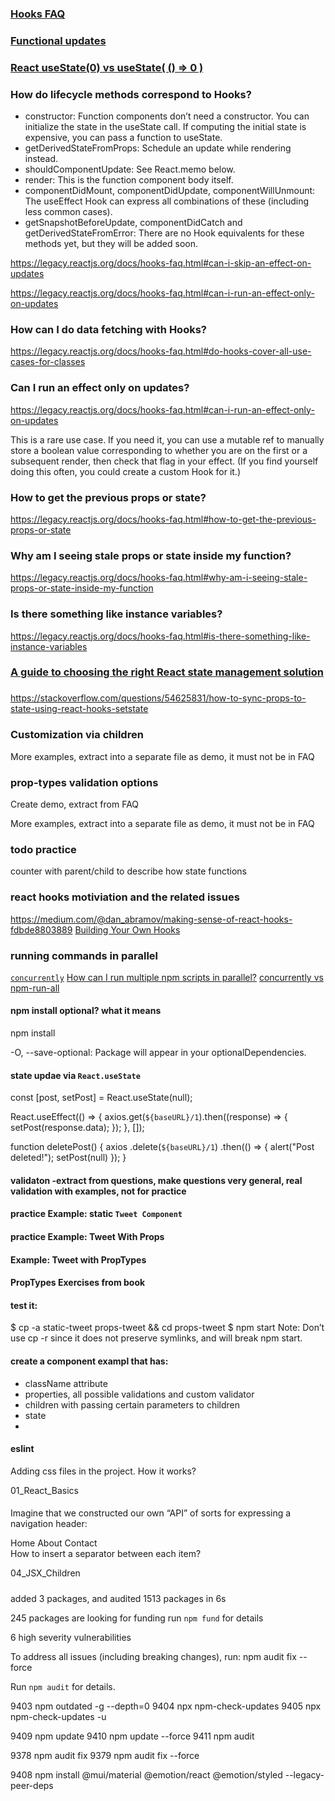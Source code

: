 ### [Hooks FAQ](https://legacy.reactjs.org/docs/hooks-faq.html)

### [Functional updates](https://legacy.reactjs.org/docs/hooks-reference.html#functional-updates)

### [React useState(0) vs useState( () => 0 )](https://stackoverflow.com/questions/72585007/react-usestate0-vs-usestate-0)

### How do lifecycle methods correspond to Hooks?

* constructor: Function components don’t need a constructor. You can initialize the state in the useState call. If computing the initial state is expensive, you can pass a function to useState.
* getDerivedStateFromProps: Schedule an update while rendering instead.
* shouldComponentUpdate: See React.memo below.
* render: This is the function component body itself.
* componentDidMount, componentDidUpdate, componentWillUnmount: The useEffect Hook can express all combinations of these (including less common cases).
* getSnapshotBeforeUpdate, componentDidCatch and getDerivedStateFromError: There are no Hook equivalents for these methods yet, but they will be added soon.

https://legacy.reactjs.org/docs/hooks-faq.html#can-i-skip-an-effect-on-updates

https://legacy.reactjs.org/docs/hooks-faq.html#can-i-run-an-effect-only-on-updates

### How can I do data fetching with Hooks?

https://legacy.reactjs.org/docs/hooks-faq.html#do-hooks-cover-all-use-cases-for-classes

### Can I run an effect only on updates?

https://legacy.reactjs.org/docs/hooks-faq.html#can-i-run-an-effect-only-on-updates

This is a rare use case. If you need it, you can use a mutable ref to manually store a boolean value corresponding to whether you are on the first or a subsequent render, then check that flag in your effect. (If you find yourself doing this often, you could create a custom Hook for it.)

### How to get the previous props or state?

https://legacy.reactjs.org/docs/hooks-faq.html#how-to-get-the-previous-props-or-state

### Why am I seeing stale props or state inside my function?

https://legacy.reactjs.org/docs/hooks-faq.html#why-am-i-seeing-stale-props-or-state-inside-my-function

### Is there something like instance variables?

https://legacy.reactjs.org/docs/hooks-faq.html#is-there-something-like-instance-variables

### [A guide to choosing the right React state management solution](https://blog.logrocket.com/guide-choosing-right-react-state-management-solution/)

###

https://stackoverflow.com/questions/54625831/how-to-sync-props-to-state-using-react-hooks-setstate

### Customization via children

More examples, extract into a separate file as demo, it must not be in FAQ

### prop-types validation options

Create demo, extract from FAQ

More examples, extract into a separate file as demo, it must not be in FAQ

### todo practice

counter with parent/child to describe how state functions

### react hooks motiviation and the related issues

https://medium.com/@dan_abramov/making-sense-of-react-hooks-fdbde8803889
[Building Your Own Hooks](https://legacy.reactjs.org/docs/hooks-custom.html)

### running commands in parallel

[`concurrently`](https://www.npmjs.com/package/concurrently)
[How can I run multiple npm scripts in parallel?](https://stackoverflow.com/questions/30950032/how-can-i-run-multiple-npm-scripts-in-parallel)
[concurrently vs npm-run-all](https://github.com/open-cli-tools/concurrently/issues/180)

#### npm install optional? what it means

npm install

-O, --save-optional: Package will appear in your optionalDependencies.


#### state updae via `React.useState`

const [post, setPost] = React.useState(null);

React.useEffect(() => {
axios.get(`${baseURL}/1`).then((response) => {
setPost(response.data);
});
}, []);

function deletePost() {
axios
.delete(`${baseURL}/1`)
.then(() => {
alert("Post deleted!");
setPost(null)
});
}

#### validaton -extract from questions, make questions very general, real validation with examples, not for practice
#### practice Example: static `Tweet Component`
#### practice Example: Tweet With Props
#### Example: Tweet with PropTypes
#### PropTypes Exercises from book
#### test it:

$ cp -a static-tweet props-tweet && cd props-tweet
$ npm start
Note: Don’t use cp -r since it does not preserve symlinks, and will break npm start.

#### create a component exampl that has:
* className attribute
* properties, all possible validations and custom validator
* children with passing certain parameters to children
* state
* 
#### eslint

Adding css files in the project. How it works?

01_React_Basics

####

Imagine that we constructed our own “API” of sorts for expressing a navigation header:
<Nav>
<NavItem url='/'>Home</NavItem>
<NavItem url='/about'>About</NavItem>
<NavItem url='/contact'>Contact</NavItem>
</Nav>
How to insert a separator between each item?

04_JSX_Children

#####

added 3 packages, and audited 1513 packages in 6s

245 packages are looking for funding
run `npm fund` for details

6 high severity vulnerabilities

To address all issues (including breaking changes), run:
npm audit fix --force

Run `npm audit` for details.

9403  npm outdated -g --depth=0
9404  npx npm-check-updates
9405  npx npm-check-updates -u

9409  npm update
9410  npm update --force
9411  npm audit

9378  npm audit fix
9379  npm audit fix --force

9408  npm install @mui/material @emotion/react @emotion/styled --legacy-peer-deps

#### 